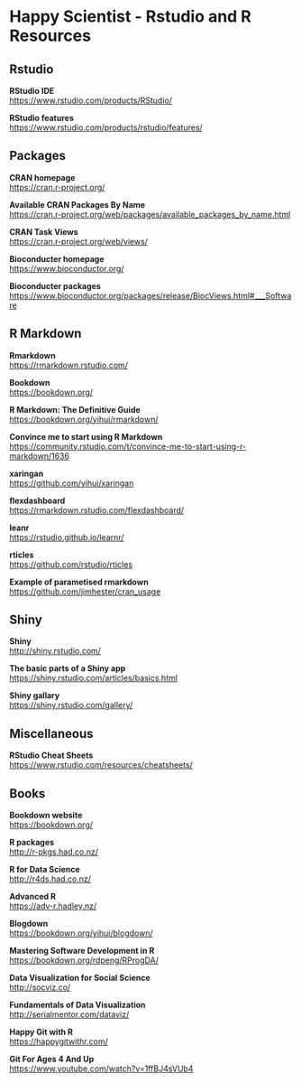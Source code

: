 
<!-- README.md is generated from README.Rmd. Please edit that file -->

# Happy Scientist - Rstudio and R Resources

<!-- badges: start -->

<!-- badges: end -->

## Rstudio

**RStudio IDE**  
<https://www.rstudio.com/products/RStudio/>

**RStudio features**  
<https://www.rstudio.com/products/rstudio/features/>

## Packages

**CRAN homepage**  
<https://cran.r-project.org/>

**Available CRAN Packages By
Name**  
<https://cran.r-project.org/web/packages/available_packages_by_name.html>

**CRAN Task Views**  
<https://cran.r-project.org/web/views/>

**Bioconducter homepage**  
<https://www.bioconductor.org/>

**Bioconducter
packages**  
<https://www.bioconductor.org/packages/release/BiocViews.html#___Software>

## R Markdown

**Rmarkdown**  
<https://rmarkdown.rstudio.com/>

**Bookdown**  
<https://bookdown.org/>

**R Markdown: The Definitive Guide**  
<https://bookdown.org/yihui/rmarkdown/>

**Convince me to start using R
Markdown**  
<https://community.rstudio.com/t/convince-me-to-start-using-r-markdown/1636>

**xaringan**  
<https://github.com/yihui/xaringan>

**flexdashboard**  
<https://rmarkdown.rstudio.com/flexdashboard/>

**leanr**  
<https://rstudio.github.io/learnr/>

**rticles**  
<https://github.com/rstudio/rticles>

**Example of parametised rmarkdown**  
<https://github.com/jimhester/cran_usage>

## Shiny

**Shiny**  
<http://shiny.rstudio.com/>

**The basic parts of a Shiny app**  
<https://shiny.rstudio.com/articles/basics.html>

**Shiny gallary**  
<https://shiny.rstudio.com/gallery/>

## Miscellaneous

**RStudio Cheat Sheets**  
<https://www.rstudio.com/resources/cheatsheets/>

## Books

**Bookdown website**  
<https://bookdown.org/>

**R packages**  
<http://r-pkgs.had.co.nz/>

**R for Data Science**  
<http://r4ds.had.co.nz/>

**Advanced R**  
<https://adv-r.hadley.nz/>

**Blogdown**  
<https://bookdown.org/yihui/blogdown/>

**Mastering Software Development in R**  
<https://bookdown.org/rdpeng/RProgDA/>

**Data Visualization for Social Science**  
<http://socviz.co/>

**Fundamentals of Data Visualization**  
<http://serialmentor.com/dataviz/>

**Happy Git with R**  
<https://happygitwithr.com/>

**Git For Ages 4 And Up**  
<https://www.youtube.com/watch?v=1ffBJ4sVUb4>
